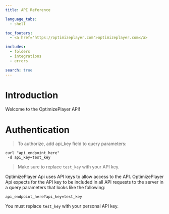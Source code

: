 ```yaml
---
title: API Reference

language_tabs:
  - shell

toc_footers:
  - <a href='https://optimizeplayer.com'>optimizeplayer.com</a>

includes:
  - folders
  - integrations
  - errors

search: true
---
```


# Introduction

Welcome to the OptimizePlayer API!

# Authentication

> To authorize, add api_key field to query parameters:

```shell
curl "api_endpoint_here"
 -d api_key=test_key
```

> Make sure to replace `test_key` with your API key.

OptimizePlayer Api uses API keys to allow access to the API.
OptimizePlayer Api expects for the API key to be included in all API requests to the server in a query parameters that looks like the following:

`api_endpoint_here?api_key=test_key`

<aside class="notice">
You must replace <code>test_key</code> with your personal API key.
</aside>
